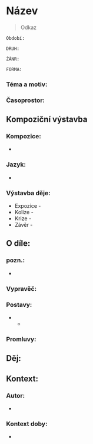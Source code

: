 # Název

> Odkaz

``Období:``

``DRUH:``

``ŽÁNR:``

``FORMA:``


### Téma a motiv:


### Časoprostor:


## Kompoziční výstavba

### Kompozice:

-

### Jazyk:

-

### Výstavba děje:
- Expozice -
- Kolize -
- Krize -
- Závěr -

## O díle:
### pozn.:

-

### Vypravěč:

### Postavy:

-
    -

### Promluvy:

## Děj:


## Kontext:
### Autor:

-

### Kontext doby:

- 
